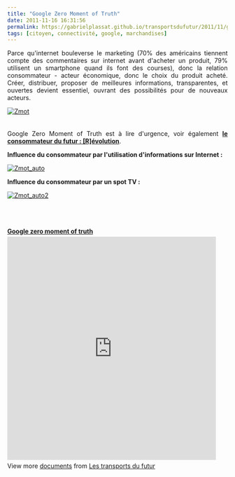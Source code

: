 ```yaml
---
title: "Google Zero Moment of Truth"
date: 2011-11-16 16:31:56
permalink: https://gabrielplassat.github.io/transportsdufutur/2011/11/google-zero-moment-of-truth.html
tags: [citoyen, connectivité, google, marchandises]
---
```


<p style="text-align: justify;">Parce qu'internet bouleverse le marketing (70% des américains tiennent compte des commentaires sur internet avant d'acheter un produit, 79% utilisent un smartphone quand ils font des courses), donc la relation consommateur - acteur économique, donc le choix du produit acheté. Créer, distribuer, proposer de meilleures informations, transparentes, et ouvertes devient essentiel, ouvrant des possibilités pour de nouveaux acteurs.</p> <p style="text-align: justify;"><a href="https://gabrielplassat.github.io/transportsdufutur/wp-content/uploads/sites/6/old/6a0120a66d2ad4970b0162fc789ead970d-800wi.jpg" rel="lightbox"><img rel="lightbox[]" alt="Zmot" class="asset  asset-image at-xid-6a0120a66d2ad4970b0162fc789ead970d" src="/wp-content/uploads/sites/6/old/6a0120a66d2ad4970b0162fc789ead970d-500wi.jpg" style="display: block; margin-left: auto; margin-right: auto;" title="Zmot" /></a><br /><br />Google Zero Moment of Truth est à lire d'urgence, voir également <a href="https://gabrielplassat.github.io/transportsdufutur/2011/10/le-consommateur-du-futur-revolution.html" target="_blank"><strong>le consommateur du futur : [R]évolution</strong></a>. </p>  <!--more-->  <strong>Influence du consommateur par l'utilisation d'informations sur Internet :</strong> <p style="text-align: justify;"><a href="https://gabrielplassat.github.io/transportsdufutur/wp-content/uploads/sites/6/old/6a0120a66d2ad4970b015436f68e64970c-800wi.jpg" rel="lightbox"><img rel="lightbox[]" alt="Zmot_auto" class="asset  asset-image at-xid-6a0120a66d2ad4970b015436f68e64970c" src="/wp-content/uploads/sites/6/old/6a0120a66d2ad4970b015436f68e64970c-500wi.jpg" style="display: block; margin-left: auto; margin-right: auto;" title="Zmot_auto" /></a></p> <p style="text-align: justify;"><strong>Influence du consommateur par un spot TV :</strong></p> <p style="text-align: justify;"><a href="https://gabrielplassat.github.io/transportsdufutur/wp-content/uploads/sites/6/old/6a0120a66d2ad4970b0162fc789be2970d-800wi.jpg" rel="lightbox"><img rel="lightbox[]" alt="Zmot_auto2" class="asset  asset-image at-xid-6a0120a66d2ad4970b0162fc789be2970d" src="/wp-content/uploads/sites/6/old/6a0120a66d2ad4970b0162fc789be2970d-500wi.jpg" style="display: block; margin-left: auto; margin-right: auto;" title="Zmot_auto2" /></a><br /><br /><br /></p> <div id="__ss_10186442" style="width: 477px;"><strong style="display: block; margin: 12px 0 4px;"><a href="http://www.slideshare.net/transportsdufutur/google-zero-moment-of-truth" target="_blank" title="Google zero moment of truth">Google zero moment of truth</a></strong> <iframe frameborder="0" height="510" marginheight="0" marginwidth="0" scrolling="no" src="http://www.slideshare.net/slideshow/embed_code/10186442" width="477"></iframe> <div style="padding: 5px 0 12px;">View more <a href="http://www.slideshare.net/" target="_blank">documents</a> from <a href="http://www.slideshare.net/transportsdufutur" target="_blank">Les transports du futur</a></div> </div>
